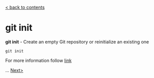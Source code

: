 [< back to contents](./readme.md)

# git init

**git init** - Create an empty Git repository or reinitialize an existing one

```bash-
git init
```

For more information follow [link](https://git-scm.com/docs/git-init)

 ... [Next>](./add.md)